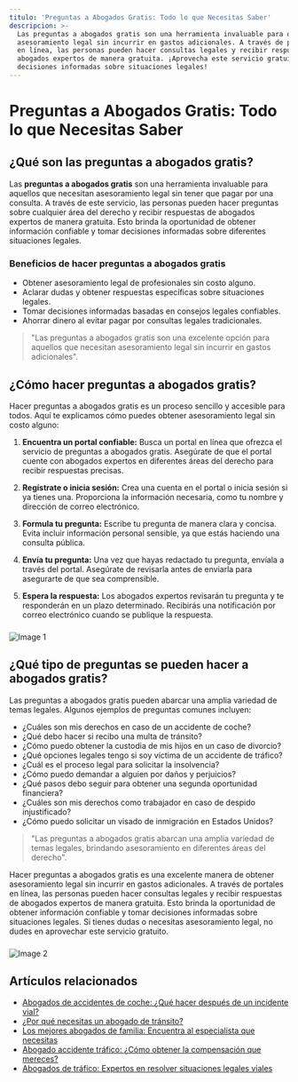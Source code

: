```yaml
---
titulo: 'Preguntas a Abogados Gratis: Todo lo que Necesitas Saber'
descripcion: >-
  Las preguntas a abogados gratis son una herramienta invaluable para obtener
  asesoramiento legal sin incurrir en gastos adicionales. A través de portales
  en línea, las personas pueden hacer consultas legales y recibir respuestas de
  abogados expertos de manera gratuita. ¡Aprovecha este servicio gratuito y toma
  decisiones informadas sobre situaciones legales!
---
```


# Preguntas a Abogados Gratis: Todo lo que Necesitas Saber

## ¿Qué son las preguntas a abogados gratis?

Las **preguntas a abogados gratis** son una herramienta invaluable para aquellos que necesitan asesoramiento legal sin tener que pagar por una consulta. A través de este servicio, las personas pueden hacer preguntas sobre cualquier área del derecho y recibir respuestas de abogados expertos de manera gratuita. Esto brinda la oportunidad de obtener información confiable y tomar decisiones informadas sobre diferentes situaciones legales.

### Beneficios de hacer preguntas a abogados gratis

- Obtener asesoramiento legal de profesionales sin costo alguno.
- Aclarar dudas y obtener respuestas específicas sobre situaciones legales.
- Tomar decisiones informadas basadas en consejos legales confiables.
- Ahorrar dinero al evitar pagar por consultas legales tradicionales.

> "Las preguntas a abogados gratis son una excelente opción para aquellos que necesitan asesoramiento legal sin incurrir en gastos adicionales".

## ¿Cómo hacer preguntas a abogados gratis?

Hacer preguntas a abogados gratis es un proceso sencillo y accesible para todos. Aquí te explicamos cómo puedes obtener asesoramiento legal sin costo alguno:

1. **Encuentra un portal confiable:** Busca un portal en línea que ofrezca el servicio de preguntas a abogados gratis. Asegúrate de que el portal cuente con abogados expertos en diferentes áreas del derecho para recibir respuestas precisas.

2. **Regístrate o inicia sesión:** Crea una cuenta en el portal o inicia sesión si ya tienes una. Proporciona la información necesaria, como tu nombre y dirección de correo electrónico.

3. **Formula tu pregunta:** Escribe tu pregunta de manera clara y concisa. Evita incluir información personal sensible, ya que estás haciendo una consulta pública.

4. **Envía tu pregunta:** Una vez que hayas redactado tu pregunta, envíala a través del portal. Asegúrate de revisarla antes de enviarla para asegurarte de que sea comprensible.

5. **Espera la respuesta:** Los abogados expertos revisarán tu pregunta y te responderán en un plazo determinado. Recibirás una notificación por correo electrónico cuando se publique la respuesta.

### 

![Image 1](./img/preguntas-a-abogados-gratis-1.webp)

## ¿Qué tipo de preguntas se pueden hacer a abogados gratis?

Las preguntas a abogados gratis pueden abarcar una amplia variedad de temas legales. Algunos ejemplos de preguntas comunes incluyen:

- ¿Cuáles son mis derechos en caso de un accidente de coche?
- ¿Qué debo hacer si recibo una multa de tránsito?
- ¿Cómo puedo obtener la custodia de mis hijos en un caso de divorcio?
- ¿Qué opciones legales tengo si soy víctima de un accidente de tráfico?
- ¿Cuál es el proceso legal para solicitar la insolvencia?
- ¿Cómo puedo demandar a alguien por daños y perjuicios?
- ¿Qué pasos debo seguir para obtener una segunda oportunidad financiera?
- ¿Cuáles son mis derechos como trabajador en caso de despido injustificado?
- ¿Cómo puedo solicitar un visado de inmigración en Estados Unidos?

> "Las preguntas a abogados gratis abarcan una amplia variedad de temas legales, brindando asesoramiento en diferentes áreas del derecho".



Hacer preguntas a abogados gratis es una excelente manera de obtener asesoramiento legal sin incurrir en gastos adicionales. A través de portales en línea, las personas pueden hacer consultas legales y recibir respuestas de abogados expertos de manera gratuita. Esto brinda la oportunidad de obtener información confiable y tomar decisiones informadas sobre situaciones legales. Si tienes dudas o necesitas asesoramiento legal, no dudes en aprovechar este servicio gratuito.

### 

![Image 2](./img/preguntas-a-abogados-gratis-2.webp)

## Artículos relacionados

- [Abogados de accidentes de coche: ¿Qué hacer después de un incidente vial?](abogados-accidente-coche)
- [¿Por qué necesitas un abogado de tránsito?](abogado-de-transito)
- [Los mejores abogados de familia: Encuentra al especialista que necesitas](buenos-abogados-de-familia)
- [Abogado accidente tráfico: ¿Cómo obtener la compensación que mereces?](abogado-accidente-trafico)
- [Abogados de tráfico: Expertos en resolver situaciones legales viales](abogados-de-trafico)

